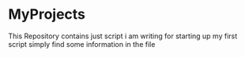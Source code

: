 # MyProjects
This Repository contains just script i am writing for starting up 
my first script simply find some information in the file
